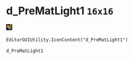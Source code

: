 # d_PreMatLight1 `16x16`
<img src="/img/d_PreMatLight1.png" width=16 height=16>

``` CSharp
EditorGUIUtility.IconContent("d_PreMatLight1")
```
```
d_PreMatLight1
```

